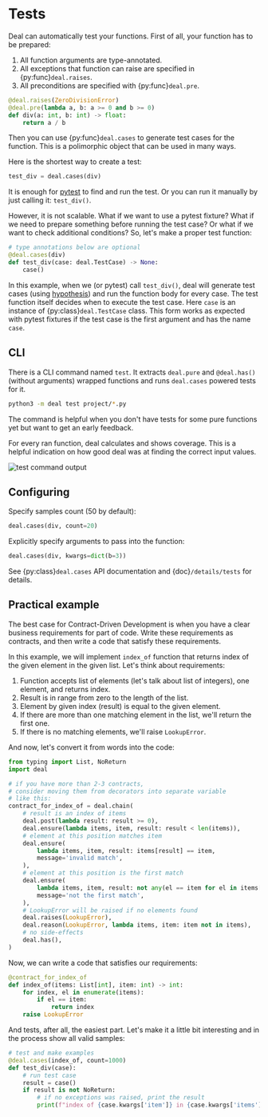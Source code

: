 # Tests

Deal can automatically test your functions. First of all, your function has to be prepared:

1. All function arguments are type-annotated.
1. All exceptions that function can raise are specified in {py:func}`deal.raises`.
1. All preconditions are specified with {py:func}`deal.pre`.

```python run
@deal.raises(ZeroDivisionError)
@deal.pre(lambda a, b: a >= 0 and b >= 0)
def div(a: int, b: int) -> float:
    return a / b
```

Then you can use {py:func}`deal.cases` to generate test cases for the function. This is a polimorphic object that can be used in many ways.

Here is the shortest way to create a test:

```python
test_div = deal.cases(div)
```

It is enough for [pytest](https://docs.pytest.org/en/latest/) to find and run the test. Or you can run it manually by just calling it: `test_div()`.

However, it is not scalable. What if we want to use a pytest fixture? What if we need to prepare something before running the test case? Or what if we want to check additional conditions? So, let's make a proper test function:

```python
# type annotations below are optional
@deal.cases(div)
def test_div(case: deal.TestCase) -> None:
    case()
```

In this example, when we (or pytest) call `test_div()`, deal will generate test cases (using [hypothesis](https://hypothesis.readthedocs.io/en/latest/)) and run the function body for every case. The test function itself decides when to execute the test case. Here `case` is an instance of {py:class}`deal.TestCase` class. This form works as expected with pytest fixtures if the test case is the first argument and has the name `case`.

## CLI

There is a CLI command named `test`. It extracts `deal.pure` and `@deal.has()` (without arguments) wrapped functions and runs `deal.cases` powered tests for it.

```bash
python3 -m deal test project/*.py
```

The command is helpful when you don't have tests for some pure functions yet but want to get an early feedback.

For every ran function, deal calculates and shows coverage. This is a helpful indication on how good deal was at finding the correct input values.

![test command output](../../assets/test.png)

## Configuring

Specify samples count (50 by default):

```python
deal.cases(div, count=20)
```

Explicitly specify arguments to pass into the function:

```python
deal.cases(div, kwargs=dict(b=3))
```

See {py:class}`deal.cases` API documentation and {doc}`/details/tests` for details.

## Practical example

The best case for Contract-Driven Development is when you have a clear business requirements for part of code. Write these requirements as contracts, and then write a code that satisfy these requirements.

In this example, we will implement `index_of` function that returns index of the given element in the given list. Let's think about requirements:

1. Function accepts list of elements (let's talk about list of integers), one element, and returns index.
1. Result is in range from zero to the length of the list.
1. Element by given index (result) is equal to the given element.
1. If there are more than one matching element in the list, we'll return the first one.
1. If there is no matching elements, we'll raise `LookupError`.

And now, let's convert it from words into the code:

```python run
from typing import List, NoReturn
import deal

# if you have more than 2-3 contracts,
# consider moving them from decorators into separate variable
# like this:
contract_for_index_of = deal.chain(
    # result is an index of items
    deal.post(lambda result: result >= 0),
    deal.ensure(lambda items, item, result: result < len(items)),
    # element at this position matches item
    deal.ensure(
        lambda items, item, result: items[result] == item,
        message='invalid match',
    ),
    # element at this position is the first match
    deal.ensure(
        lambda items, item, result: not any(el == item for el in items[:result]),
        message='not the first match',
    ),
    # LookupError will be raised if no elements found
    deal.raises(LookupError),
    deal.reason(LookupError, lambda items, item: item not in items),
    # no side-effects
    deal.has(),
)
```

Now, we can write a code that satisfies our requirements:

```python
@contract_for_index_of
def index_of(items: List[int], item: int) -> int:
    for index, el in enumerate(items):
        if el == item:
            return index
    raise LookupError
```

And tests, after all, the easiest part. Let's make it a little bit interesting and in the process show all valid samples:

```python
# test and make examples
@deal.cases(index_of, count=1000)
def test_div(case):
    # run test case
    result = case()
    if result is not NoReturn:
        # if no exceptions was raised, print the result
        print(f"index of {case.kwargs['item']} in {case.kwargs['items']} is {result}")
```
